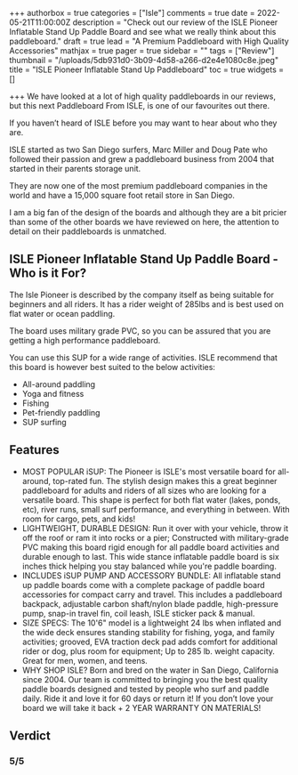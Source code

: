 +++
authorbox = true
categories = ["Isle"]
comments = true
date = 2022-05-21T11:00:00Z
description = "Check out our review of the ISLE Pioneer Inflatable Stand Up Paddle Board and see what we really think about this paddleboard."
draft = true
lead = "A Premium Paddleboard with High Quality Accessories"
mathjax = true
pager = true
sidebar = ""
tags = ["Review"]
thumbnail = "/uploads/5db931d0-3b09-4d58-a266-d2e4e1080c8e.jpeg"
title = "ISLE Pioneer Inflatable Stand Up Paddleboard"
toc = true
widgets = []

+++
We have looked at a lot of high quality paddleboards in our reviews, but this next Paddleboard From ISLE, is one of our favourites out there.

If you haven’t heard of ISLE before you may want to hear about who they are.

ISLE started as two San Diego surfers, Marc Miller and Doug Pate who followed their passion and grew a paddleboard business from 2004 that started in their parents storage unit.

They are now one of the most premium paddleboard companies in the world and have a 15,000 square foot retail store in San Diego.

I am a big fan of the design of the boards and although they are a bit pricier than some of the other boards we have reviewed on here, the attention to detail on their paddleboards is unmatched.

## ISLE Pioneer Inflatable Stand Up Paddle Board - Who is it For?

The Isle Pioneer is described by the company itself as being suitable for beginners and all riders.  It has a rider weight of 285lbs and is best used on flat water or ocean paddling.  

The board uses military grade PVC, so you can be assured that you are getting a high performance paddleboard.

You can use this SUP for a wide range of activities.  ISLE recommend that this board is however best suited to the below activities:

* All-around paddling
* Yoga and fitness
* Fishing
* Pet-friendly paddling
* SUP surfing

## Features

* MOST POPULAR iSUP: The Pioneer is ISLE's most versatile board for all-around, top-rated fun. The stylish design makes this a great beginner paddleboard for adults and riders of all sizes who are looking for a versatile board. This shape is perfect for both flat water (lakes, ponds, etc), river runs, small surf performance, and everything in between. With room for cargo, pets, and kids!
* LIGHTWEIGHT, DURABLE DESIGN: Run it over with your vehicle, throw it off the roof or ram it into rocks or a pier; Constructed with military-grade PVC making this board rigid enough for all paddle board activities and durable enough to last. This wide stance inflatable paddle board is six inches thick helping you stay balanced while you're paddle boarding.
* INCLUDES iSUP PUMP AND ACCESSORY BUNDLE: All inflatable stand up paddle boards come with a complete package of paddle board accessories for compact carry and travel. This includes a paddleboard backpack, adjustable carbon shaft/nylon blade paddle, high-pressure pump, snap-in travel fin, coil leash, ISLE sticker pack & manual.
* SIZE SPECS: The 10'6" model is a lightweight 24 lbs when inflated and the wide deck ensures standing stability for fishing, yoga, and family activities; grooved, EVA traction deck pad adds comfort for additional rider or dog, plus room for equipment; Up to 285 lb. weight capacity. Great for men, women, and teens.
* WHY SHOP ISLE? Born and bred on the water in San Diego, California since 2004. Our team is committed to bringing you the best quality paddle boards designed and tested by people who surf and paddle daily. Ride it and love it for 60 days or return it! If you don’t love your board we will take it back + 2 YEAR WARRANTY ON MATERIALS!

## Verdict

### 5/5